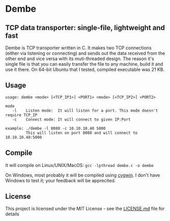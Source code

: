 # Dembe
## TCP data transporter: single-file, lightweight and fast

Dembe is TCP transporter written in C. It makes two TCP connections (either via listening or connecting) and sends out the data received from the other end and vice versa with its muti-threaded design.
The reason it's single file is that you can easily transfer the file to any machine, build it and use it there. On 64-bit Ubuntu that I tested, compiled executable was 21 KB. 

## Usage

```
usage: dembe <mode> [<TCP_IP1>] <PORT1> <mode> [<TCP_IP2>] <PORT2>

mode
   -l	 Listen mode:  It will listen for a port. This mode doesn't require TCP_IP
   -c	 Connect mode: It will connect to given IP:Port

example: ./dembe -l 8080 -c 10.10.10.40 5000
         This will listen on port 8080 and will connect to 10.10.10.40:5000
```

## Compile
It will compile on Linux/UNIX/MacOS:
`gcc -lpthread dembe.c -o dembe`

On Windows, most probably it will be compiled using [cygwin](https://www.cygwin.com/). I don't have Windows to test it; your feedback will be apprecited.

## License
This project is licensed under the MIT License - see the [LICENSE.md](https://github.com/BloodhoundAllfather/dembe/blob/master/LICENSE) file for details


